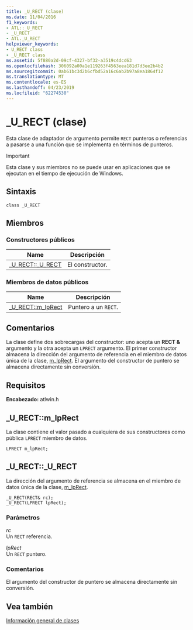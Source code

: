 ```yaml
---
title: _U_RECT (clase)
ms.date: 11/04/2016
f1_keywords:
- ATL::_U_RECT
- _U_RECT
- ATL._U_RECT
helpviewer_keywords:
- U_RECT class
- _U_RECT class
ms.assetid: 5f880a2d-09cf-4327-bf32-a3519c4dcd63
ms.openlocfilehash: 306092a00a1e119263f4563eea181d7d3ee2b4b2
ms.sourcegitcommit: 0ab61bc3d2b6cfbd52a16c6ab2b97a8ea1864f12
ms.translationtype: MT
ms.contentlocale: es-ES
ms.lasthandoff: 04/23/2019
ms.locfileid: "62274530"
---
```

# <a name="urect-class"></a>_U_RECT (clase)

Esta clase de adaptador de argumento permite `RECT` punteros o referencias a pasarse a una función que se implementa en términos de punteros.

> [!IMPORTANT]
>  Esta clase y sus miembros no se puede usar en aplicaciones que se ejecutan en el tiempo de ejecución de Windows.

## <a name="syntax"></a>Sintaxis

```
class _U_RECT
```

## <a name="members"></a>Miembros

### <a name="public-constructors"></a>Constructores públicos

|Name|Descripción|
|----------|-----------------|
|[_U_RECT::_U_RECT](#_u_rect___u_rect)|El constructor.|

### <a name="public-data-members"></a>Miembros de datos públicos

|Name|Descripción|
|----------|-----------------|
|[_U_RECT::m_lpRect](#_u_rect__m_lprect)|Puntero a un `RECT`.|

## <a name="remarks"></a>Comentarios

La clase define dos sobrecargas del constructor: uno acepta un **RECT &** argumento y la otra acepta un `LPRECT` argumento. El primer constructor almacena la dirección del argumento de referencia en el miembro de datos única de la clase, [m_lpRect](#_u_rect__m_lprect). El argumento del constructor de puntero se almacena directamente sin conversión.

## <a name="requirements"></a>Requisitos

**Encabezado:** atlwin.h

##  <a name="_u_rect__m_lprect"></a>  _U_RECT::m_lpRect

La clase contiene el valor pasado a cualquiera de sus constructores como pública `LPRECT` miembro de datos.

```
LPRECT m_lpRect;
```

##  <a name="_u_rect___u_rect"></a>  _U_RECT::_U_RECT

La dirección del argumento de referencia se almacena en el miembro de datos única de la clase, [m_lpRect](#_u_rect__m_lprect).

```
_U_RECT(RECT& rc);
_U_RECT(LPRECT lpRect);
```

### <a name="parameters"></a>Parámetros

*rc*<br/>
Un `RECT` referencia.

*lpRect*<br/>
Un `RECT` puntero.

### <a name="remarks"></a>Comentarios

El argumento del constructor de puntero se almacena directamente sin conversión.

## <a name="see-also"></a>Vea también

[Información general de clases](../../atl/atl-class-overview.md)
